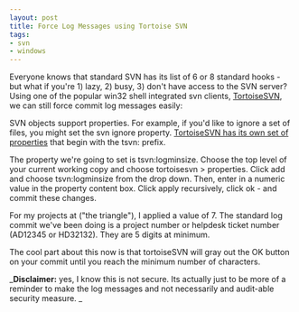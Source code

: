 ```yaml
---
layout: post
title: Force Log Messages using Tortoise SVN
tags:
- svn
- windows
---
```

Everyone knows that standard SVN has its list of 6 or 8 standard hooks - but what if you're 1) lazy, 2) busy, 3) don't have access to the SVN server?  Using one of the popular win32 shell integrated svn clients, [TortoiseSVN](http://tortoisesvn.tigris.org/), we can still force commit log messages easily:

SVN objects support properties.  For example, if you'd like to ignore a set of files, you might set the svn ignore property.  [TortoiseSVN has its own set of properties](http://tortoisesvn.net/docs/release/TortoiseSVN_en/tsvn-dug-propertypage.html) that begin with the tsvn: prefix.

The property we're going to set is tsvn:logminsize.  Choose the top level of your current working copy and choose tortoisesvn > properties.  Click add and choose tsvn:logminsize from the drop down.  Then, enter in a numeric value in the property content box.   Click apply recursively, click ok - and commit these changes.

For my projects at ("the triangle"), I applied a value of 7.  The standard log commit we've been doing is a project number or helpdesk ticket number (AD12345 or HD32132).  They are 5 digits at minimum.

The cool part about this now is that tortoiseSVN will gray out the OK button on your commit until you reach the minimum number of characters.

_**Disclaimer:** yes, I know this is not secure.  Its actually just to be more of a reminder to make the log messages and not necessarily and audit-able security measure. _
